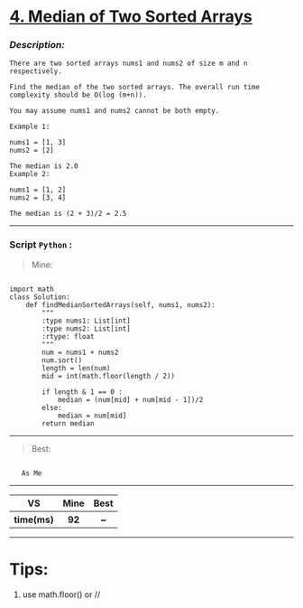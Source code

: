 
#  **[4. Median of Two Sorted Arrays](https://leetcode.com/problems/median-of-two-sorted-arrays/description/)**

### *Description:*
    There are two sorted arrays nums1 and nums2 of size m and n respectively.

    Find the median of the two sorted arrays. The overall run time complexity should be O(log (m+n)).

    You may assume nums1 and nums2 cannot be both empty.

    Example 1:

    nums1 = [1, 3]
    nums2 = [2]

    The median is 2.0
    Example 2:

    nums1 = [1, 2]
    nums2 = [3, 4]

    The median is (2 + 3)/2 = 2.5

---


### Script `Python` :

> Mine:
```

import math
class Solution:
    def findMedianSortedArrays(self, nums1, nums2):
        """
        :type nums1: List[int]
        :type nums2: List[int]
        :rtype: float
        """
        num = nums1 + nums2
        num.sort()
        length = len(num)
        mid = int(math.floor(length / 2))

        if length & 1 == 0 :
            median = (num[mid] + num[mid - 1])/2
        else: 
            median = num[mid]
        return median

```
___

                        
> Best:
```
   
   As Me

```
___
 

<table>
  <tr>
    <th>VS</th>
    <th>Mine</th>
    <th>Best</th>
  </tr>
    <tr>
    <th>time(ms)</th>
    <th>92</th>
    <th>~</th>
<table>

___

# Tips:
1. use math.floor() or //




        
